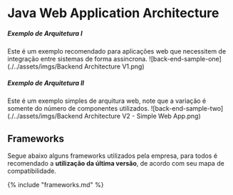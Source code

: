 # Java Web Application Architecture



##### Exemplo de Arquitetura I
Este é um exemplo recomendado para aplicações web que necessitem de integração entre sistemas de forma assincrona.
![back-end-sample-one](./../assets/imgs/Backend Architecture V1.png)

##### Exemplo de Arquitetura II
Este é um exemplo simples de arquitura web, note que a variação é somente do número de componentes utilizados.
![back-end-sample-two](./../assets/imgs/Backend Architecture V2 - Simple Web App.png)


## Frameworks
Segue abaixo alguns frameworks utilizados pela empresa, para todos é recomendado a **utilização da última versão**, de acordo com seu mapa de compatibilidade.


{% include "frameworks.md" %}
